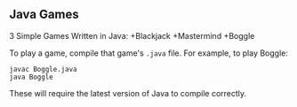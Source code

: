 ## Java Games
3 Simple Games Written in Java:
+Blackjack
+Mastermind
+Boggle

To play a game, compile that game's `.java` file. 
For example, to play Boggle:

```
javac Boggle.java
java Boggle
```

These will require the latest version of Java to compile correctly. 